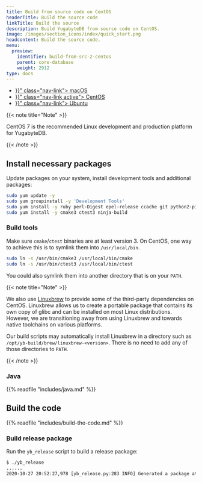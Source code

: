 ```yaml
---
title: Build from source code on CentOS
headerTitle: Build the source code
linkTitle: Build the source
description: Build YugabyteDB from source code on CentOS.
image: /images/section_icons/index/quick_start.png
headcontent: Build the source code.
menu:
  preview:
    identifier: build-from-src-2-centos
    parent: core-database
    weight: 2912
type: docs
---
```


<ul class="nav nav-tabs-alt nav-tabs-yb">

  <li >
    <a href="{{< relref "./build-from-src-macos.md" >}}" class="nav-link">
      <i class="fa-brands fa-apple" aria-hidden="true"></i>
      macOS
    </a>
  </li>

  <li >
    <a href="{{< relref "./build-from-src-centos.md" >}}" class="nav-link active">
      <i class="fa-brands fa-linux" aria-hidden="true"></i>
      CentOS
    </a>
  </li>

  <li >
    <a href="{{< relref "./build-from-src-ubuntu.md" >}}" class="nav-link">
      <i class="fa-brands fa-linux" aria-hidden="true"></i>
      Ubuntu
    </a>
  </li>

</ul>

{{< note title="Note" >}}

CentOS 7 is the recommended Linux development and production platform for YugabyteDB.

{{< /note >}}

## Install necessary packages

Update packages on your system, install development tools and additional packages:

```sh
sudo yum update -y
sudo yum groupinstall -y 'Development Tools'
sudo yum install -y ruby perl-Digest epel-release ccache git python2-pip python-devel python3 python3-pip python3-devel which
sudo yum install -y cmake3 ctest3 ninja-build
```

### Build tools

Make sure `cmake`/`ctest` binaries are at least version 3. On CentOS, one way to achieve this is to symlink them into `/usr/local/bin`.

```sh
sudo ln -s /usr/bin/cmake3 /usr/local/bin/cmake
sudo ln -s /usr/bin/ctest3 /usr/local/bin/ctest
```

You could also symlink them into another directory that is on your `PATH`.

{{< note title="Note" >}}

We also use [Linuxbrew](https://github.com/linuxbrew/brew) to provide some of the third-party dependencies on CentOS.
Linuxbrew allows us to create a portable package that contains its own copy of glibc and can be installed on most Linux distributions.
However, we are transitioning away from using Linuxbrew and towards native toolchains on various platforms.

Our build scripts may automatically install Linuxbrew in a directory such as `/opt/yb-build/brew/linuxbrew-<version>`.
There is no need to add any of those directories to `PATH`.

{{< /note >}}

### Java

{{% readfile "includes/java.md" %}}

## Build the code

{{% readfile "includes/build-the-code.md" %}}

### Build release package

Run the `yb_release` script to build a release package:

```output.sh
$ ./yb_release
......
2020-10-27 20:52:27,978 [yb_release.py:283 INFO] Generated a package at '/home/user/code/yugabyte-db/build/yugabyte-2.5.1.0-8696bc05a97c4907b53d6446b5bfa7acb28ceef5-release-centos-x86_64.tar.gz'
```

